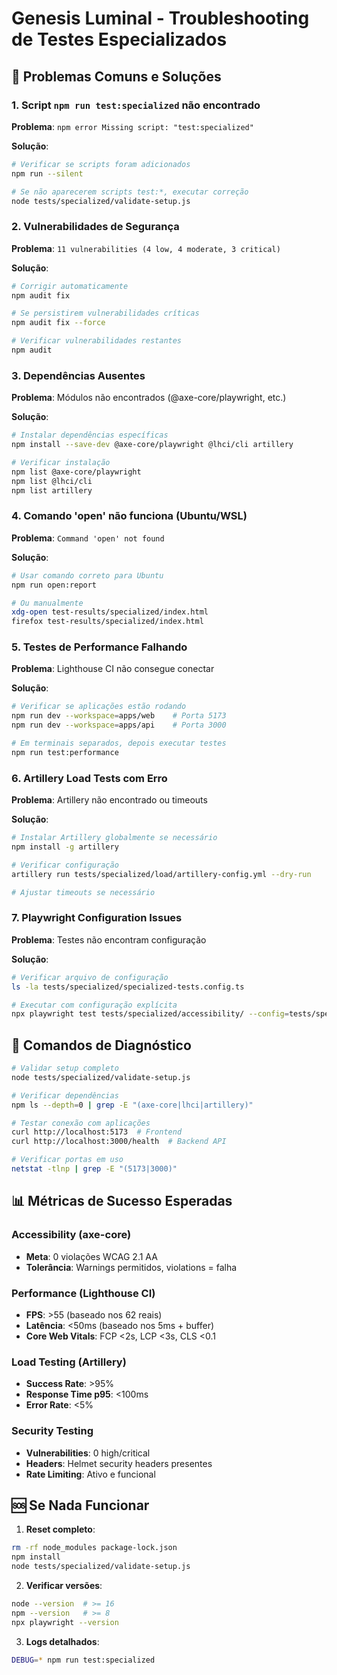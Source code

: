 # Genesis Luminal - Troubleshooting de Testes Especializados

## 🚨 Problemas Comuns e Soluções

### 1. Script `npm run test:specialized` não encontrado

**Problema**: `npm error Missing script: "test:specialized"`

**Solução**:
```bash
# Verificar se scripts foram adicionados
npm run --silent

# Se não aparecerem scripts test:*, executar correção
node tests/specialized/validate-setup.js
```

### 2. Vulnerabilidades de Segurança

**Problema**: `11 vulnerabilities (4 low, 4 moderate, 3 critical)`

**Solução**:
```bash
# Corrigir automaticamente
npm audit fix

# Se persistirem vulnerabilidades críticas
npm audit fix --force

# Verificar vulnerabilidades restantes
npm audit
```

### 3. Dependências Ausentes

**Problema**: Módulos não encontrados (@axe-core/playwright, etc.)

**Solução**:
```bash
# Instalar dependências específicas
npm install --save-dev @axe-core/playwright @lhci/cli artillery

# Verificar instalação
npm list @axe-core/playwright
npm list @lhci/cli  
npm list artillery
```

### 4. Comando 'open' não funciona (Ubuntu/WSL)

**Problema**: `Command 'open' not found`

**Solução**:
```bash
# Usar comando correto para Ubuntu
npm run open:report

# Ou manualmente
xdg-open test-results/specialized/index.html
firefox test-results/specialized/index.html
```

### 5. Testes de Performance Falhando

**Problema**: Lighthouse CI não consegue conectar

**Solução**:
```bash
# Verificar se aplicações estão rodando
npm run dev --workspace=apps/web    # Porta 5173
npm run dev --workspace=apps/api    # Porta 3000

# Em terminais separados, depois executar testes
npm run test:performance
```

### 6. Artillery Load Tests com Erro

**Problema**: Artillery não encontrado ou timeouts

**Solução**:
```bash
# Instalar Artillery globalmente se necessário
npm install -g artillery

# Verificar configuração
artillery run tests/specialized/load/artillery-config.yml --dry-run

# Ajustar timeouts se necessário
```

### 7. Playwright Configuration Issues

**Problema**: Testes não encontram configuração

**Solução**:
```bash
# Verificar arquivo de configuração
ls -la tests/specialized/specialized-tests.config.ts

# Executar com configuração explícita
npx playwright test tests/specialized/accessibility/ --config=tests/specialized/specialized-tests.config.ts
```

## 🔧 Comandos de Diagnóstico

```bash
# Validar setup completo
node tests/specialized/validate-setup.js

# Verificar dependências
npm ls --depth=0 | grep -E "(axe-core|lhci|artillery)"

# Testar conexão com aplicações
curl http://localhost:5173  # Frontend
curl http://localhost:3000/health  # Backend API

# Verificar portas em uso
netstat -tlnp | grep -E "(5173|3000)"
```

## 📊 Métricas de Sucesso Esperadas

### Accessibility (axe-core)
- **Meta**: 0 violações WCAG 2.1 AA
- **Tolerância**: Warnings permitidos, violations = falha

### Performance (Lighthouse CI)  
- **FPS**: >55 (baseado nos 62 reais)
- **Latência**: <50ms (baseado nos 5ms + buffer)
- **Core Web Vitals**: FCP <2s, LCP <3s, CLS <0.1

### Load Testing (Artillery)
- **Success Rate**: >95%
- **Response Time p95**: <100ms
- **Error Rate**: <5%

### Security Testing
- **Vulnerabilities**: 0 high/critical
- **Headers**: Helmet security headers presentes
- **Rate Limiting**: Ativo e funcional

## 🆘 Se Nada Funcionar

1. **Reset completo**:
```bash
rm -rf node_modules package-lock.json
npm install
node tests/specialized/validate-setup.js
```

2. **Verificar versões**:
```bash
node --version  # >= 16
npm --version   # >= 8
npx playwright --version
```

3. **Logs detalhados**:
```bash
DEBUG=* npm run test:specialized
```
